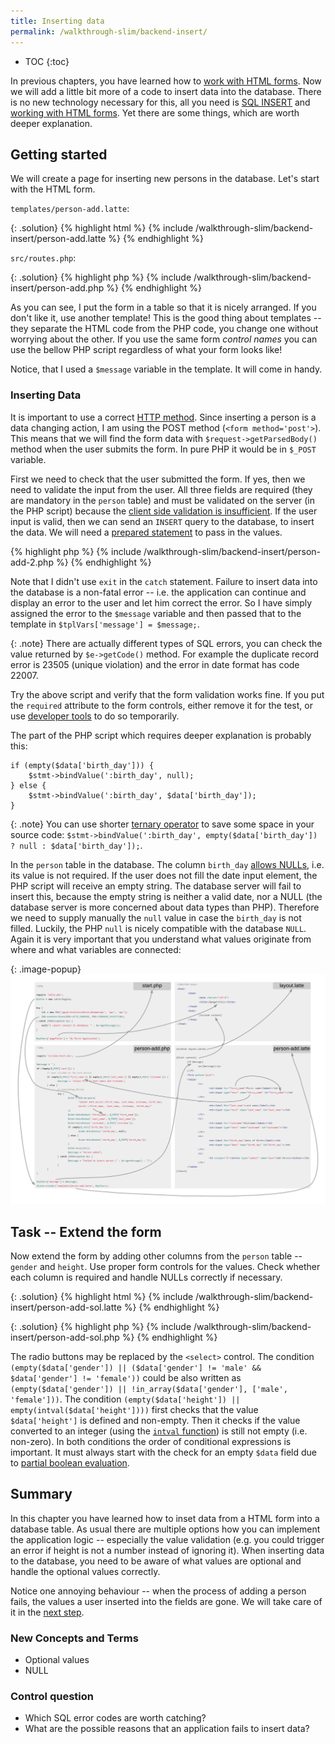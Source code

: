 ```yaml
---
title: Inserting data
permalink: /walkthrough-slim/backend-insert/
---
```


* TOC
{:toc}

In previous chapters, you have learned how to [work with HTML forms](/walkthrough-slim/html-forms/).
Now we will add a little bit more of a code to insert data into the database.
There is no new technology necessary for this, all you need is [SQL INSERT](/walkthrough-slim/database-intro/#insert) and
[working with HTML forms](/walkthrough-slim/html-forms/). Yet there are some things, which are worth deeper explanation.

## Getting started
We will create a page for inserting new persons in the database. Let's start with the HTML form.

`templates/person-add.latte`:

{: .solution}
{% highlight html %}
{% include /walkthrough-slim/backend-insert/person-add.latte %}
{% endhighlight %}

`src/routes.php`:

{: .solution}
{% highlight php %}
{% include /walkthrough-slim/backend-insert/person-add.php %}
{% endhighlight %}

As you can see, I put the form in a table so that it is nicely arranged. If you don't like it, use
another template! This is the good thing about templates -- they separate the HTML code from the PHP code,
you change one without worrying about the other. If you use the same form *control names* you can use
the bellow PHP script regardless of what your form looks like!

Notice, that I used a `$message` variable in the template. It will come in handy.

### Inserting Data
It is important to use a correct [HTTP method](/articles/http/). Since inserting a person is a data changing action, I
am using the POST method (`<form method='post'>`). This means that we will find the form data
with `$request->getParsedBody()` method when the user submits the form. In pure PHP it would be in `$_POST` variable.

First we need to check that the user submitted the form. If yes, then we need to validate the input from the
user. All three fields are required (they are mandatory in the `person` table) and must be validated on the
server (in the PHP script) because the [client side validation is insufficient](todo).
If the user input is valid, then we can send an `INSERT` query to the database, to insert the data. We
will need a [prepared statement](/walkthrough-slim/database-using/#selecting-data-with-parameters)
to pass in the values.

{% highlight php %}
{% include /walkthrough-slim/backend-insert/person-add-2.php %}
{% endhighlight %}

Note that I didn't use `exit` in the `catch` statement. Failure to insert data into the database is a non-fatal
error -- i.e. the application can continue and display an error to the user and let him correct the error.
So I have simply assigned the error to the `$message` variable and then passed that to the template in
`$tplVars['message'] = $message;`.

{: .note}
There are actually different types of SQL errors, you can check the value returned by `$e->getCode()` method.
For example the duplicate record error is 23505 (unique violation) and the error in date format has code 22007. 

Try the above script and verify that the form validation works fine. If you put the `required` attribute to
the form controls, either remove it for the test, or use [developer tools](/course/not-a-student/#web-browser)
to do so temporarily.

The part of the PHP script which requires deeper explanation is probably this:

~~~ php?start_inline=1
if (empty($data['birth_day'])) {
    $stmt->bindValue(':birth_day', null);
} else {
    $stmt->bindValue(':birth_day', $data['birth_day']);
}
~~~

{: .note}
You can use shorter [ternary operator](http://php.net/manual/en/language.operators.comparison.php#language.operators.comparison.ternary)
to save some space in your source code:
`$stmt->bindValue(':birth_day', empty($data['birth_day']) ? null : $data['birth_day']);`.

In the `person` table in the database. The column `birth_day` [allows NULLs](/articles/sql-join/#null), i.e.
its value is not required. If the user does not fill the date input element, the PHP script will receive an empty
string. The database server will fail to insert this, because the empty string is neither a valid date, nor
a NULL (the database server is more concerned about data types than PHP). Therefore we need to
supply manually the `null` value in case the `birth_day` is not filled. Luckily, the PHP `null` is nicely compatible
with the database `NULL`. Again it is very important that you understand what values originate from
where and what variables are connected:

{: .image-popup}
![Code schema -- Script for inserting data](/common/backend-insert/code-schematic.png)

## Task -- Extend the form
Now extend the form by adding other columns from the `person` table -- `gender` and `height`. Use proper
form controls for the values. Check whether each column is required and handle NULLs correctly if necessary.

{: .solution}
{% highlight html %}
{% include /walkthrough-slim/backend-insert/person-add-sol.latte %}
{% endhighlight %}

{: .solution}
{% highlight php %}
{% include /walkthrough-slim/backend-insert/person-add-sol.php %}
{% endhighlight %}

The radio buttons may be replaced by the `<select>` control.
The condition `(empty($data['gender']) || ($data['gender'] != 'male' && $data['gender'] != 'female'))`
could be also written as `(empty($data['gender']) || !in_array($data['gender'], ['male', 'female']))`.
The condition `(empty($data['height']) || empty(intval($data['height'])))` first checks that the value
`$data['height']` is defined and non-empty. Then it checks if the value converted to an integer
(using the [`intval` function](http://php.net/manual/en/function.intval.php)) is still not empty (i.e. non-zero).
In both conditions the order of conditional expressions is important. It must always start with the check
for an empty `$data` field due to [partial boolean evaluation](todo).

## Summary
In this chapter you have learned how to inset data from a HTML form into a database table. As usual there are multiple
options how you can implement the application logic -- especially the value validation (e.g. you could trigger
an error if height is not a number instead of ignoring it). When inserting data to the database, you need to
be aware of what values are optional and handle the optional values correctly.

Notice one annoying behaviour -- when the process of adding a person fails, the values a user inserted into the fields
are gone. We will take care of it in the [next step](/walkthrough-slim/backend-update).

### New Concepts and Terms
- Optional values
- NULL

### Control question
- Which SQL error codes are worth catching?
- What are the possible reasons that an application fails to insert data?